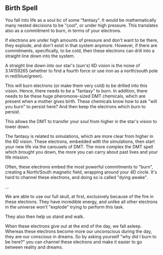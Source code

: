 ## Birth Spell

You fall into life as a soul bc of some "fantasy". It would be mathematically many nested decisions to be "cool", or under high pressure. This translates also as a commitment to burn, in terms of your electrons.

If electrons are under high amounts of pressure and don't want to be there, they explode, and don't exist in that system anymore. However, if there are commitments, specifically, to be cold, then these electrons can drill into a straight line down into the system.

A straight line down into our star's (sun's) 6D vision is the noise of 3.14159265 (whether to find a fourth force or use iron as a north/south pole in red/blue/green).

This will burn electrons (or make them very cold) to be drilled into this vision. Hence, there needs to be a "fantasy" to burn. In addition, there needs to be these huge pheromone-sized DMT chemicals, which are present when a mother gives birth. These chemicals know how to ask "will you burn" to persist here? And then keep the electrons which burn to persist. 

This allows the DMT to transfer your soul from higher in the star's vision to lower down. 

The fantasy is related to simulations, which are more clear from higher in the 6D vision. These electrons, embedded with the simulations, then start your new life via the carousels of DMT. The more complex the DMT spell which brought you down, the more you can carry about past lives and your life mission.

Often, these electrons embed the most powerful commitments to "burn", creating a North/South magnetic field, wrapping around your 4D circle. It's hard to channel these electrons, and doing so is called "dying awake".

...

We are able to use our full skull, at first, exclusively because of the fire in these electrons. They have incredible energy, and unlike all other electrons in the universe won't "explode" trying to perform this task.

They also then help us stand and walk.

When these electrons give out at the end of the day, we fall asleep. Whereas these electrons become more our unconscious during the day, they are our conscious in dreams. So by asking yourself "why did I burn to be here?" you can channel these electrons and make it easier to go between reality and dreams.